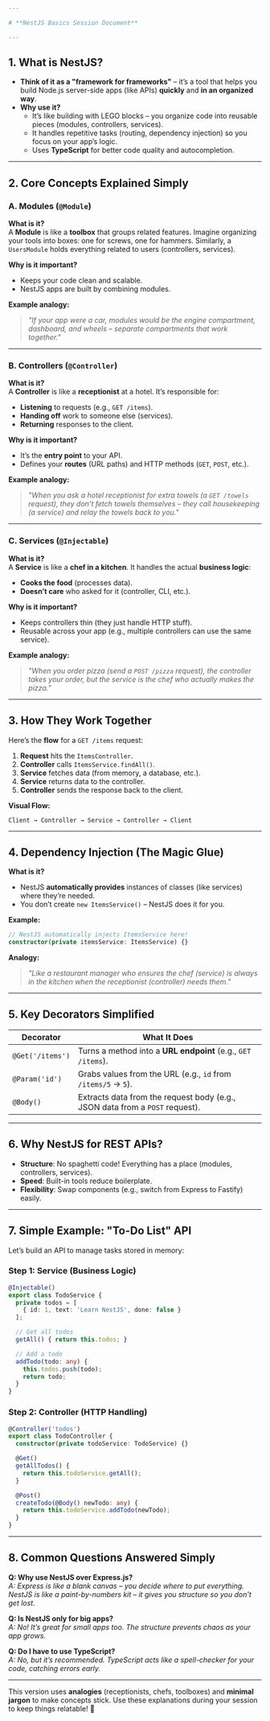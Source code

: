 ```yaml
---

# **NestJS Basics Session Document**

---
```


## **1. What is NestJS?**
- **Think of it as a "framework for frameworks"** – it’s a tool that helps you build Node.js server-side apps (like APIs) **quickly** and **in an organized way**.
- **Why use it?**  
  - It’s like building with LEGO blocks – you organize code into reusable pieces (modules, controllers, services).  
  - It handles repetitive tasks (routing, dependency injection) so you focus on your app’s logic.  
  - Uses **TypeScript** for better code quality and autocompletion.  

---

## **2. Core Concepts Explained Simply**

### **A. Modules (`@Module`)**  
**What is it?**  
A **Module** is like a **toolbox** that groups related features. Imagine organizing your tools into boxes: one for screws, one for hammers. Similarly, a `UsersModule` holds everything related to users (controllers, services).  

**Why is it important?**  
- Keeps your code clean and scalable.  
- NestJS apps are built by combining modules.  

**Example analogy:**  
> *"If your app were a car, modules would be the engine compartment, dashboard, and wheels – separate compartments that work together."*

---

### **B. Controllers (`@Controller`)**  
**What is it?**  
A **Controller** is like a **receptionist** at a hotel. It’s responsible for:  
- **Listening** to requests (e.g., `GET /items`).  
- **Handing off** work to someone else (services).  
- **Returning** responses to the client.  

**Why is it important?**  
- It’s the **entry point** to your API.  
- Defines your **routes** (URL paths) and HTTP methods (`GET`, `POST`, etc.).  

**Example analogy:**  
> *"When you ask a hotel receptionist for extra towels (a `GET /towels` request), they don’t fetch towels themselves – they call housekeeping (a service) and relay the towels back to you."*

---

### **C. Services (`@Injectable`)**  
**What is it?**  
A **Service** is like a **chef in a kitchen**. It handles the actual **business logic**:  
- **Cooks the food** (processes data).  
- **Doesn’t care** who asked for it (controller, CLI, etc.).  

**Why is it important?**  
- Keeps controllers thin (they just handle HTTP stuff).  
- Reusable across your app (e.g., multiple controllers can use the same service).  

**Example analogy:**  
> *"When you order pizza (send a `POST /pizza` request), the controller takes your order, but the service is the chef who actually makes the pizza."*

---

## **3. How They Work Together**  
Here’s the **flow** for a `GET /items` request:  
1. **Request** hits the `ItemsController`.  
2. **Controller** calls `ItemsService.findAll()`.  
3. **Service** fetches data (from memory, a database, etc.).  
4. **Service** returns data to the controller.  
5. **Controller** sends the response back to the client.  

**Visual Flow:**  
```
Client → Controller → Service → Controller → Client
```

---

## **4. Dependency Injection (The Magic Glue)**  
**What is it?**  
- NestJS **automatically provides** instances of classes (like services) where they’re needed.  
- You don’t create `new ItemsService()` – NestJS does it for you.  

**Example:**  
```typescript
// NestJS automatically injects ItemsService here!
constructor(private itemsService: ItemsService) {}
```

**Analogy:**  
> *"Like a restaurant manager who ensures the chef (service) is always in the kitchen when the receptionist (controller) needs them."*

---

## **5. Key Decorators Simplified**  
| Decorator      | What It Does                                                                 |
|----------------|-----------------------------------------------------------------------------|
| `@Get('/items')` | Turns a method into a **URL endpoint** (e.g., `GET /items`).               |
| `@Param('id')`   | Grabs values from the URL (e.g., `id` from `/items/5` → `5`).              |
| `@Body()`        | Extracts data from the request body (e.g., JSON data from a `POST` request).|

---

## **6. Why NestJS for REST APIs?**  
- **Structure**: No spaghetti code! Everything has a place (modules, controllers, services).  
- **Speed**: Built-in tools reduce boilerplate.  
- **Flexibility**: Swap components (e.g., switch from Express to Fastify) easily.  

---

## **7. Simple Example: "To-Do List" API**  
Let’s build an API to manage tasks stored in memory:  

### Step 1: **Service (Business Logic)**  
```typescript
@Injectable()
export class TodoService {
  private todos = [
    { id: 1, text: 'Learn NestJS', done: false }
  ];

  // Get all todos
  getAll() { return this.todos; }

  // Add a todo
  addTodo(todo: any) { 
    this.todos.push(todo);
    return todo;
  }
}
```

### Step 2: **Controller (HTTP Handling)**  
```typescript
@Controller('todos')
export class TodoController {
  constructor(private todoService: TodoService) {}

  @Get()
  getAllTodos() {
    return this.todoService.getAll();
  }

  @Post()
  createTodo(@Body() newTodo: any) {
    return this.todoService.addTodo(newTodo);
  }
}
```

---

## **8. Common Questions Answered Simply**  
**Q: Why use NestJS over Express.js?**  
*A: Express is like a blank canvas – you decide where to put everything. NestJS is like a paint-by-numbers kit – it gives you structure so you don’t get lost.*  

**Q: Is NestJS only for big apps?**  
*A: No! It’s great for small apps too. The structure prevents chaos as your app grows.*  

**Q: Do I have to use TypeScript?**  
*A: No, but it’s recommended. TypeScript acts like a spell-checker for your code, catching errors early.*  

---

This version uses **analogies** (receptionists, chefs, toolboxes) and **minimal jargon** to make concepts stick. Use these explanations during your session to keep things relatable! 🚀